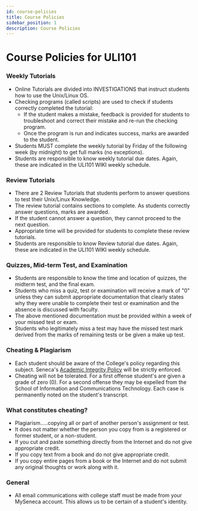 ```yaml
---
id: course-policies
title: Course Policies
sidebar_position: 1
description: Course Policies
---
```


# Course Policies for ULI101

### Weekly Tutorials

  - Online Tutorials are divided into INVESTIGATIONS that instruct students how to use the Unix/Linux OS.
  - Checking programs (called scripts) are used to check if students correctly completed the tutorial:
     - If the student makes a mistake, feedback is provided for students to troubleshoot and correct their mistake and re-run the checking program.
     - Once the program is run and indicates success, marks are awarded to the student.
  - Students MUST complete the weekly tutorial by Friday of the following week (by midnight) to get full marks (no exceptions).
  - Students are responsible to know weekly tutorial due dates. Again, these are indicated in the ULI101 WIKI weekly schedule.

### Review Tutorials

  - There are 2 Review Tutorials that students perform to answer questions to test their Unix/Linux Knowledge.
  - The review tutorial contains sections to complete. As students correctly answer questions, marks are awarded.
  - If the student cannot answer a question, they cannot proceed to the next question.
  - Appropriate time will be provided for students to complete these review tutorials.
  - Students are responsible to know Review tutorial due dates. Again, these are indicated in the ULI101 WIKI weekly schedule.

### Quizzes, Mid-term Test, and Examination

  - Students are responsible to know the time and location of quizzes, the midterm test, and the final exam.
  - Students who miss a quiz, test or examination will receive a mark of "0" unless they can submit appropriate documentation that clearly states why they were unable to complete their test or examination and the absence is discussed with faculty.
  - The above mentioned documentation must be provided within a week of your missed test or exam.
  - Students who legitimately miss a test may have the missed test mark derived from the marks of remaining tests or be given a make up test.

### Cheating & Plagiarism

  - Each student should be aware of the College's policy regarding this subject. Seneca's [Academic Integrity Policy](https://www.senecacollege.ca/about/policies/academic-integrity-policy.html) will be strictly enforced.
  - Cheating will not be tolerated. For a first offense student's are given a grade of zero (0). For a second offense they may be expelled from the School of Information and Communications Technology. Each case is permanently noted on the student's transcript.

### What constitutes cheating?

  - Plagiarism.....copying all or part of another person's assignment or test.
  - It does not matter whether the person you copy from is a registered or former student, or a non-student.
  - If you cut and paste something directly from the Internet and do not give appropriate credit.
  - If you copy text from a book and do not give appropriate credit.
  - If you copy entire pages from a book or the Internet and do not submit any original thoughts or work along with it.

### General

  - All email communications with college staff must be made from your MySeneca account. This allows us to be certain of a student's identity.
